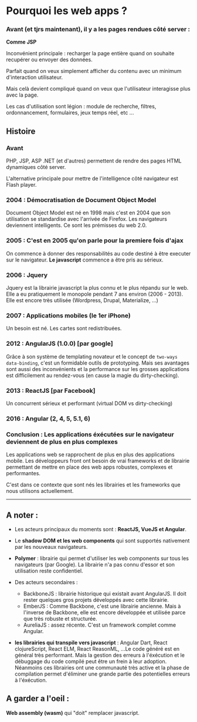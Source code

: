 # Pourquoi les web apps ?

### Avant (et tjrs maintenant), il y a les pages rendues côté server :

**Comme JSP**

Inconvénient principale : recharger la page entière quand on souhaite recupérer ou envoyer des données.

Parfait quand on veux simplement afficher du contenu avec un minimum d'interaction utilisateur.

Mais celà devient compliqué quand on veux que l'utilisateur interagisse plus avec la page.

Les cas d'utilisation sont légion : module de recherche, filtres, ordonnancement, formulaires, jeux temps réel, etc ...

## Histoire

### Avant

PHP, JSP, ASP .NET (et d'autres) permettent de rendre des pages HTML dynamiques côté server.

L'alternative principale pour mettre de l'intelligence côté navigateur est Flash player.

### 2004 : Démocratisation de Document Object Model

Document Object Model est né en 1998 mais c'est en 2004 que son utilisation se standardise avec l'arrivée de Firefox. Les navigateurs deviennent intelligents. Ce sont les prémisses du web 2.0.

### 2005 : C'est en 2005 qu'on parle pour la premiere fois d'ajax

On commence à donner des responsabilités au code destiné à être executer sur le navigateur. **Le javascript** commence a être pris au sérieux.

### 2006 : Jquery

Jquery est la librairie javascript la plus connu et le plus répandu sur le web.
Elle a eu pratiquement le monopole pendant 7 ans environ (2006 - 2013). Elle est encore très utilisée (Wordpress, Drupal, Materialize, ...)

### 2007 : Applications mobiles (le 1er iPhone)

Un besoin est né. Les cartes sont redistribuées.

### 2012 : AngularJS (1.0.0) [par google]

Grâce à son système de templating novateur et le concept de `two-ways data-binding`, c'est un formidable outils de prototyping. Mais ses avantages sont aussi des inconvénients et la performance sur les grosses applications est difficilement au rendez-vous (en cause la magie du dirty-checking).

### 2013 : ReactJS [par Facebook]

Un concurrent sérieux et performant (virtual DOM vs dirty-checking)

### 2016 : Angular (2, 4, 5, 5.1, 6)

### Conclusion : Les applications éxécutées sur le navigateur deviennent de plus en plus complexes

Les applications web se rapprochent de plus en plus des applications mobile. Les développeurs front ont besoin de vrai frameworks et de librairie permettant de mettre en place des web apps robustes, complexes et performantes.

C'est dans ce contexte que sont nés les librairies et les frameworks que nous utilisons actuellement.

<hr/>

## A noter : 

* Les acteurs principaux du moments sont : **ReactJS, VueJS et Angular**.

* Le **shadow DOM et les web components** qui sont supportés nativement par les nouveaux navigateurs.

* **Polymer** : librairie qui permet d'utiliser les web components sur tous les navigateurs (par Google). La librairie n'a pas connu d'essor et son utilisation reste confidentiel.

* Des acteurs secondaires :

  * BackboneJS : librairie historique qui existait avant AngularJS. Il doit rester quelques gros projets développés avec cette librairie.
  * EmberJS : Comme Backbone, c'est une librairie ancienne. Mais à l'inverse de Backbone, elle est encore développée et utilisée parce que très robuste et structurée.
  * AureliaJS : assez récente. C'est un framework complet comme Angular.

* **les librairies qui transpile vers javascript** : Angular Dart, React clojureScript, React ELM, React ReasonML, ...Le code généré est en général très performant. Mais la gestion des erreurs à l'éxécution et le débuggage du code compilé peut être un frein à leur adoption. Néanmoins ces librairies ont une communauté très active et la phase de compilation permet d'éliminer une grande partie des potentielles erreurs à l'éxécution.

## A garder a l'oeil : 

**Web assembly (wasm)** qui "doit" remplacer javascript.











